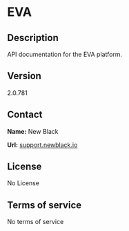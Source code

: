 # EVA

## Description

API documentation for the EVA platform.

## Version

2.0.781

## Contact

**Name:** New Black

**Url:** [support.newblack.io](https://support.newblack.io)

## License

No License

## Terms of service

No terms of service